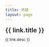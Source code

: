 ```yaml
---
title: 外链
layout: page
---
```

<script lang="ts" setup>
const links = [{
  title:'流星蝴蝶没有剑',
  link:'http://wx0725.top',
  icon:'http://wx0725.top/favicon.ico',
  desc:'牛B学长',
}, {
  title:'星如雨',
  link:'https://blog.csdn.net/qq_46269098',
  icon:'http://ilstudy.vip/favicon.ico',
  desc:'个人CSDN',
}, {
  title:'星如雨',
  link:'https://blog.csdn.net/qq_46269098',
  icon:'http://ilstudy.vip/favicon.ico',
  desc:'个人CSDN',
}, {
  title:'deviantart',
  link:'https://www.deviantart.com',
  icon:'http://ilstudy.vip/favicon.ico',
  desc:'鼠标样式库(需翻墙)',
}, {
  title:'鼠标样式',
  link:'https://custom-cursor.com',
  icon:'http://ilstudy.vip/favicon.ico',
  desc:'鼠标样式',
}, {
  title:'freecodecamp',
  link:'https://chinese.freecodecamp.org/',
  icon:'https://chinese.freecodecamp.org/favicon-32x32.png',
  desc:'网页学习练习站点',
}, {
  title:'desmos',
  link:'https://www.desmos.com/calculator?lang=zh-CN',
  icon:'https://www.desmos.com/assets/img/apps/graphing/favicon.ico',
  desc:'一个数学函数在线工具',
}, {
  title:'easing',
  link:'https://easings.net/zh-cn',
  icon:'https://easings.net/192.c6b79276.png',
  desc:'缓动函数 自定义参数随时间变化的速率。',
}, {
  title:'数据结构可视化工具',
  link:'https://www.cs.usfca.edu/~galles/visualization/Algorithms.html',
  icon:'https://www.cs.usfca.edu/~galles/visualization/favicon.ico',
  desc:'数据结构可视化工具',
}, {
  title:'Vue弹幕项目',
  link:'http://dm.project.ilstudy.vip',
  icon:'http://ilstudy.vip/favicon.ico',
  desc:'一个可以发送实时弹幕的小项目',
}, {
  title:'阿里云镜像库',
  link:'https://developer.aliyun.com/mirror/',
  icon:'https://img.alicdn.com/tfs/TB1_ZXuNcfpK1RjSZFOXXa6nFXa-32-32.ico',
  desc:'阿里云官方镜像下载',
}, {
  title:'清华大学官方镜像',
  link:'https://mirrors.tuna.tsinghua.edu.cn/',
  icon:'https://mirrors.tuna.tsinghua.edu.cn/static/img/favicon.png',
  desc:'清华大学开源镜像',
}, {
  title:'ilovepdf',
  link:'https://www.ilovepdf.com/zh-cn',
  icon:'https://www.ilovepdf.com/img/favicons-pdf/favicon-32x32.png',
  desc:'免费的pdf格式转换',
}, {
  title:'unoCSS',
  link:'https://unocss.dev/',
  icon:'https://unocss.dev/favicon.svg',
  desc:'unoCSS 原子化CSS样式',
}, {
  title:'icones',
  link:'https://icones.js.org/',
  icon:'https://icones.js.org/favicon.svg',
  desc:'统一格式icons 图标库 上千种库图标共选择',
}, {
  title:'blog',
  link:'http://blog.ilstudy.vip',
  icon:'http://ilstudy.vip/favicon.ico',
  desc:'星如雨静态博客站点',
}, {
  title:'board',
  link:'http://board.ilstudy.vip',
  icon:'http://board.ilstudy.vip/favicon.svg',
  desc:'画板',
}, {
  title:'avatar',
  link:'https://avatar.ilstudy.vip',
  icon:'https://avatar.ilstudy.vip/favicon.svg',
  desc:'随机头像',
}, {
  title:'mines',
  link:'http://mines.ilstudy.vip',
  icon:'http://mines.ilstudy.vip/favicon.svg',
  desc:'扫雷游戏',
}, {
  title:'todo',
  link:'http://todo.ilstudy.vip',
  icon:'http://todo.ilstudy.vip/favicon.svg',
  desc:'todo list',
}]
</script>

<el-row :gutter="10">
  <el-col :xl="8" :lg="12" :md="12" :sm="12" :xs="24" v-for="link, index in links" :key="index">
    <el-card style="margin-bottom:10px">
      <div style="display: flex;justify-content: space-between;align-items: center;">
        <div style="margin-right:20px;text-overflow:ellipsis">
          <el-link :href="link.link" target="_blank" link style="font-size: 20px;font-weight:600;">{{ link.title }}</el-link>
          <div style="font-size: 12px;margin-top:10px">{{ link.desc }}</div>
        </div>
        <div style="width:75px">
          <el-avatar :size="75" :src="link.icon" />
        </div>
      </div>
    </el-card>
  </el-col>
</el-row>
